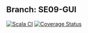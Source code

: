 ## Branch: SE09-GUI


[![Scala CI](https://github.com/AlexTemirbulatow/de.htwg.se.DotsAndBoxes/actions/workflows/scala.yml/badge.svg?branch=SE09-GUI)](https://github.com/AlexTemirbulatow/de.htwg.se.DotsAndBoxes/actions/workflows/scala.yml)
[![Coverage Status](https://coveralls.io/repos/github/AlexTemirbulatow/de.htwg.se.DotsAndBoxes/badge.svg?branch=SE09-GUI)](https://coveralls.io/github/AlexTemirbulatow/de.htwg.se.DotsAndBoxes?branch=SE09-GUI)
